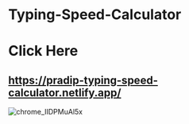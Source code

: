 # Typing-Speed-Calculator
# Click Here
## https://pradip-typing-speed-calculator.netlify.app/

![chrome_IIDPMuAl5x](https://user-images.githubusercontent.com/60803643/171573681-b20ecb05-117c-4263-8dfd-8e7dc5990185.png)
